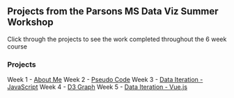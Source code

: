 ## Projects from the Parsons MS Data Viz Summer Workshop

Click through the projects to see the work completed throughout the 6 week course

### Projects

Week 1 - [About Me](https://amina-brown.github.io/msdv-summer_workshop/About%20Me/)
Week 2 - [Pseudo Code](https://amina-brown.github.io/msdv-summer_workshop/PseudoCode/)
Week 3 - [Data Iteration - JavaScript](https://amina-brown.github.io/msdv-summer_workshop/Data%20Iteration/)
Week 4 - [D3 Graph](https://amina-brown.github.io/msdv-summer_workshop/D3%20Graph/)
Week 5 - [Data Iteration - Vue.js](https://amina-brown.github.io/msdv-summer_workshop/Vue%20Iteration/)
